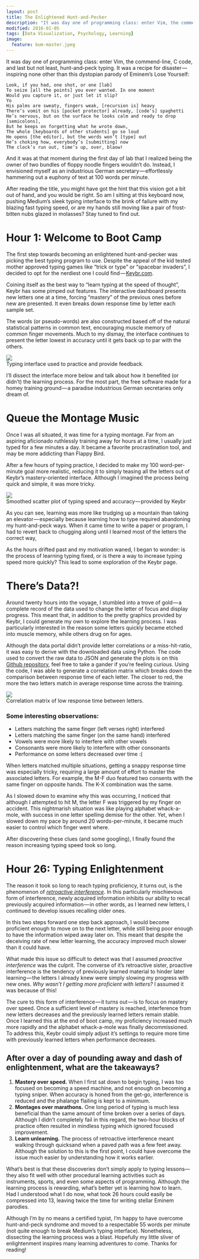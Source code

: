 ```yaml
---
layout: post
title: The Enlightened Hunt-and-Pecker
description: "It was day one of programming class: enter Vim, the commend-line, C code, and last but not least, hunt-and-peck typing."
modified: 2016-01-05
tags: [Data Visualization, Psychology, Learning]
image:
  feature: bum-master.jpeg
---
```


It was day one of programming class: enter Vim, the commend-line, C code, and last but not least, hunt-and-peck typing. It was a recipe for disaster — inspiring none other than this dystopian parody of Eminem’s Lose Yourself:

```
Look, if you had, one shot, or one [lab]
To seize [all the points] you ever wanted. In one moment
Would you capture it, or just let it slip?
Yo
His palms are sweaty, fingers weak, [recursion is] heavy
There’s vomit on his [pocket protector] already, [code’s] spaghetti
He’s nervous, but on the surface he looks calm and ready to drop [semicolons],
But he keeps on forgetting what he wrote down,
The whole [keyboards of other students] go so loud
He opens [the editor], but the words won’t [type] out
He’s choking how, everybody’s [submitting] now
The clock’s run out, time’s up, over, blaow!
```

And it was at that moment during the first day of lab that I realized being the owner of two bundles of floppy noodle fingers wouldn’t do. Instead, I envisioned myself as an industrious German secretary — effortlessly hammering out a euphony of text at 100 words per minute.

After reading the title, you might have got the hint that this vision got a bit out of hand, and you would be right. So am I sitting at this keyboard now, pushing Medium’s sleek typing interface to the brink of failure with my blazing fast typing speed, or are my hands still moving like a pair of frost-bitten nubs glazed in molasses? Stay tuned to find out.

# Hour 1: Welcome to Boot Camp
The first step towards becoming an enlightened hunt-and-pecker was picking the best typing program to use. Despite the appeal of the kid tested mother approved typing games like “trick or type” or “spacebar invaders”, I decided to opt for the nerdiest one I could find — [Keybr.com](http://www.keybr.com/).

Coining itself as the best way to “learn typing at the speed of thought”, Keybr has some pimped out features. The interactive dashboard presents new letters one at a time, forcing “mastery” of the previous ones before new are presented. It even breaks down response time by letter each sample set.

The words (or pseudo-words) are also constructed based off of the natural statistical patterns in common text, encouraging muscle memory of common finger movements. Much to my dismay, the interface continues to present the letter lowest in accuracy until it gets back up to par with the others.

<div class="row mt-3">
    <div class="col-sm mt-3 mt-md-0 margin-bottom center">
        <img class="img-fluid rounded z-depth-1" src="{{site.url}}/assets/img/ehp2.png">
    </div>
</div>
<div class="caption">
    Typing interface used to practice and provide feedback.
</div>

I’ll dissect the interface more below and talk about how it benefited (or didn’t) the learning process. For the most part, the free software made for a homey training ground — a paradise industrious German secretaries only dream of.

# Queue the Montage Music

Once I was all situated, it was time for a typing montage. Far from an aspiring aficionado ruthlessly training away for hours at a time, I usually just typed for a few minutes a day. It became a favorite procrastination tool, and may be more addicting than Flappy Bird.

After a few hours of typing practice, I decided to make my 100 word-per-minute goal more realistic, reducing it to simply teasing all the letters out of Keybr’s mastery-oriented interface. Although I imagined the process being quick and simple, it was more tricky.

<div class="row mt-3">
    <div class="col-sm mt-3 mt-md-0 margin-bottom center">
        <img class="img-fluid rounded z-depth-1" src="{{site.url}}/assets/img/ehp4.png">
    </div>
</div>
<div class="caption">
    Smoothed scatter plot of typing speed and accuracy — provided by Keybr
</div>

As you can see, learning was more like trudging up a mountain than taking an elevator — especially because learning how to type required abandoning my hunt-and-peck ways. When it came time to write a paper or program, I had to revert back to chugging along until I learned most of the letters the correct way,

As the hours drifted past and my motivation waned, I began to wonder: is the process of learning typing fixed, or is there a way to increase typing speed more quickly? This lead to some exploration of the Keybr page.

# There’s Data?!

Around twenty hours into the voyage, I stumbled into a trove of gold — a complete record of the data used to change the letter of focus and display progress. This meant that, in addition to the pretty graphics provided by Keybr, I could generate my own to explore the learning process. I was particularly interested in the reason some letters quickly became etched into muscle memory, while others drug on for ages.

Although the data portal didn’t provide letter correlations or a miss-hit-ratio, it was easy to derive with the downloaded data using Python. The code used to convert the raw data to JSON and generate the plots is on this [Github repository](https://github.com/lguerdan/type-training), feel free to take a gander if you’re feeling curious. Using the code, I was able to generate a correlation matrix which breaks down the comparison between response time of each letter. The closer to red, the more the two letters match in average response time across the training.

<div class="row mt-3">
    <div class="col-sm mt-3 mt-md-0 margin-bottom center">
        <img class="img-fluid rounded z-depth-1" src="{{site.url}}/assets/img/ehp5.png">
    </div>
</div>
<div class="caption">
    Correlation matrix of low response time between letters.
</div>

### Some interesting observations:

- Letters matching the same finger (left verses right) interfered
- Letters matching the same finger (on the same hand) interfered
- Vowels were more likely to interfere with other vowels
- Consonants were more likely to interfere with other consonants
- Performance on some letters decreased over time :(

When letters matched multiple situations, getting a snappy response time was especially tricky, requiring a large amount of effort to master the associated letters. For example, the M-F duo featured two consents with the same finger on opposite hands. The K-X combination was the same.

As I slowed down to examine why this was occurring, I noticed that although I attempted to hit M, the letter F was triggered by my finger on accident. This nightmarish situation was like playing alphabet whack-a-mole, with success in one letter spelling demise for the other. Yet, when I slowed down my pace by around 20 words-per-minute, it became much easier to control which finger went where.

After discovering these clues (and some googling), I finally found the reason increasing typing speed took so long.

# Hour 26: Typing Enlightenment
The reason it took so long to reach typing proficiency, it turns out, is the phenomenon of [*retroactive interference*](https://en.wikipedia.org/wiki/Interference_theory). In this particularly mischievous form of interference, newly acquired information inhibits our ability to recall previously acquired information — in other words, as I learned new letters, I continued to develop issues recalling older ones.

In this two steps forward one step back approach, I would become proficient enough to move on to the next letter, while still being poor enough to have the information wiped away later on. This meant that despite the deceiving rate of new letter learning, the accuracy improved much slower than it could have.

What made this issue so difficult to detect was that I assumed *proactive interference* was the culprit. The converse of it’s retroactive sister, proactive interference is the tendency of previously learned material to hinder later learning — the letters I already knew were simply slowing my progress with new ones. *Why wasn’t I getting more proficient with letters?* I assumed it was because of this!

The cure to this form of interference — it turns out — is to focus on mastery over speed. Once a sufficient level of mastery is reached, interference from new letters decreases and the previously learned letters remain stable. Once I learned this at the end of boot camp, my proficiency increased much more rapidly and the alphabet whack-a-mole was finally decommissioned. To address this, Keybr could simply adjust it’s settings to require more time with previously learned letters when performance decreases.

## After over a day of pounding away and dash of enlightenment, what are the takeaways?

1. **Mastery over speed.** When I first sat down to begin typing, I was too focused on becoming a speed machine, and not enough on becoming a typing sniper. When accuracy is honed from the get-go, interference is reduced and the phalange flailing is kept to a minimum.
2. **Montages over marathons.** One long period of typing is much less beneficial than the same amount of time broken over a series of days. Although I didn’t completely fail in this regard, the two-hour blocks of practice often resulted in mindless typing which ignored focused improvement.
3. **Learn unlearning.** The process of retroactive interference meant walking through quicksand when a paved path was a few feet away. Although the solution to this is the first point, I could have overcome the issue much easier by understanding how it works earlier.

What’s best is that these discoveries don’t simply apply to typing lessons— they also fit well with other procedural learning activities such as instruments, sports, and even some aspects of programming. Although the learning process is rewarding, what’s better yet is learning how to learn. Had I understood what I do now, what took 26 hours could easily be compressed into 13, leaving twice the time for writing stellar Eminem parodies.

Although I’m by no means a certified typist, I’m happy to have overcome hunt-and-peck syndrome and moved to a respectable 55 words per minute (not quite enough to break Medium’s typing interface). Nonetheless, dissecting the learning process was a blast. Hopefully my little sliver of enlightenment inspires many learning adventures to come.
Thanks for reading!

